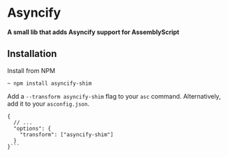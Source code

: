 # Asyncify

**A small lib that adds Asyncify support for AssemblyScript**

## Installation

Install from NPM

```
~ npm install asyncify-shim
```

Add a `--transform asyncify-shim` flag to your `asc` command.
Alternatively, add it to your `asconfig.json`.

```
{
  // ...
  "options": {
    "transform": ["asyncify-shim"]
  }
}```